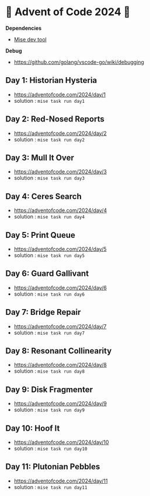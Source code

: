 # 🎄 Advent of Code 2024 🎅

**Dependencies**

- [Mise dev tool](https://github.com/jdx/mise)

**Debug**

- https://github.com/golang/vscode-go/wiki/debugging

## Day 1: Historian Hysteria

- https://adventofcode.com/2024/day/1
- solution : `mise task run day1`

## Day 2: Red-Nosed Reports

- https://adventofcode.com/2024/day/2
- solution : `mise task run day2`

## Day 3: Mull It Over

- https://adventofcode.com/2024/day/3
- solution : `mise task run day3`

## Day 4: Ceres Search

- https://adventofcode.com/2024/day/4
- solution : `mise task run day4`

## Day 5: Print Queue

- https://adventofcode.com/2024/day/5
- solution : `mise task run day5`

## Day 6: Guard Gallivant

- https://adventofcode.com/2024/day/6
- solution : `mise task run day6`

## Day 7: Bridge Repair

- https://adventofcode.com/2024/day/7
- solution : `mise task run day7`

## Day 8: Resonant Collinearity

- https://adventofcode.com/2024/day/8
- solution : `mise task run day8`

## Day 9: Disk Fragmenter

- https://adventofcode.com/2024/day/9
- solution : `mise task run day9`

## Day 10: Hoof It

- https://adventofcode.com/2024/day/10
- solution : `mise task run day10`

## Day 11: Plutonian Pebbles

- https://adventofcode.com/2024/day/11
- solution : `mise task run day11`
